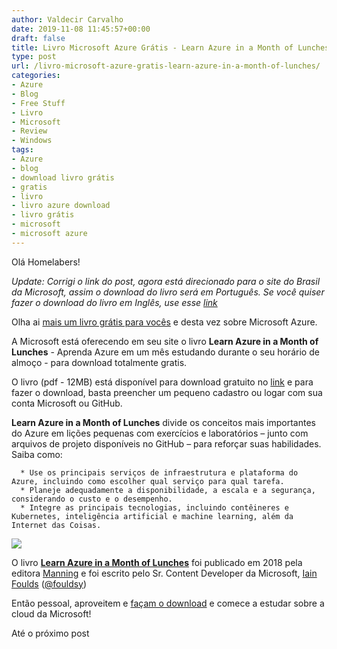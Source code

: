 ```yaml
---
author: Valdecir Carvalho
date: 2019-11-08 11:45:57+00:00
draft: false
title: Livro Microsoft Azure Grátis - Learn Azure in a Month of Lunches
type: post
url: /livro-microsoft-azure-gratis-learn-azure-in-a-month-of-lunches/
categories:
- Azure
- Blog
- Free Stuff
- Livro
- Microsoft
- Review
- Windows
tags:
- Azure
- blog
- download livro grátis
- gratis
- livro
- livro azure download
- livro grátis
- microsoft
- microsoft azure
---
```


Olá Homelabers!

_Update: Corrigi o link do post, agora está direcionado para o site do Brasil da Microsoft, assim o download do livro será em Português. Se você quiser fazer o download do livro em Inglês, use esse [link](https://azure.microsoft.com/en-us/resources/learn-azure-in-a-month-of-lunches/)_

Olha ai [mais um livro grátis para vocês](http://homelaber.com.br/livro-kubernetes-gratis-kubernetes-up-and-running-second-edition/) e desta vez sobre Microsoft Azure.

A Microsoft está oferecendo em seu site o livro **Learn Azure in a Month of Lunches** - Aprenda Azure em um mês estudando durante o seu horário de almoço - para download totalmente gratis.

O livro (pdf - 12MB) está disponível para download gratuito no [link](https://azure.microsoft.com/pt-br/resources/learn-azure-in-a-month-of-lunches/) e para fazer o download, basta preencher um pequeno cadastro ou logar com sua conta Microsoft ou GitHub.



**Learn Azure in a Month of Lunches** divide os conceitos mais importantes do Azure em lições pequenas com exercícios e laboratórios – junto com arquivos de projeto disponíveis no GitHub – para reforçar suas habilidades. Saiba como:









      * Use os principais serviços de infraestrutura e plataforma do Azure, incluindo como escolher qual serviço para qual tarefa.
      * Planeje adequadamente a disponibilidade, a escala e a segurança, considerando o custo e o desempenho.
      * Integre as principais tecnologias, incluindo contêineres e Kubernetes, inteligência artificial e machine learning, além da Internet das Coisas.





[![](/imagens/2019/11/learn-azure-in-a-month-of-lunches-livro-capa.png)
](https://clouddamcdnprodep.azureedge.net/gdc/gdcAVOaOP/original)

O livro [**Learn Azure in a Month of Lunches**](https://info.microsoft.com/LearnAzureInAMonthOfLunches.html) foi publicado em 2018 pela editora [Manning](https://www.manning.com/) e foi escrito pelo Sr. Content Developer da Microsoft, [Iain Foulds](https://github.com/iainfoulds) ([@fouldsy](https://twitter.com/fouldsy))

Então pessoal, aproveitem e [façam o download](https://azure.microsoft.com/pt-br/resources/learn-azure-in-a-month-of-lunches/) e comece a estudar sobre a cloud da Microsoft!

Até o próximo post
